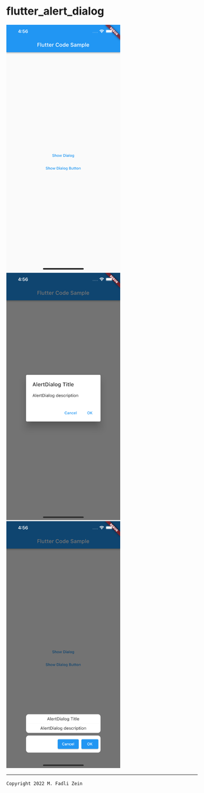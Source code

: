 # flutter_alert_dialog

<pre>
<img src="/preview/preview1.png" width="300">
<img src="/preview/preview2.png" width="300">
<img src="/preview/preview3.png" width="300">
</pre>

---

```
Copyright 2022 M. Fadli Zein
```
